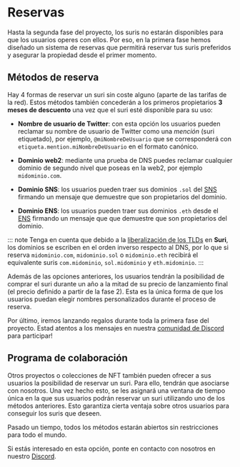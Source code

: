 # Reservas

Hasta la segunda fase del proyecto, los suris no estarán disponibles para que los usuarios operes con ellos. Por eso, en la
primera fase hemos diseñado un sistema de reservas que permitirá reservar tus suris preferidos y asegurar
la propiedad desde el primer momento.

## Métodos de reserva

Hay 4 formas de reservar un suri sin coste alguno (aparte de las tarifas de la red). Estos métodos también concederán a los primeros propietarios **3 meses de descuento** una vez que el suri esté disponible para su uso:

- **Nombre de usuario de Twitter**: con esta opción los usuarios pueden reclamar su nombre de usuario de Twitter como una _mención_ (suri etiquetado),
  por ejemplo, `@miNombreDeUsuario` que se corresponderá con `etiqueta.mention.miNombreDeUsuario` en el formato canónico.

- **Dominio web2**: mediante una prueba de DNS puedes reclamar cualquier dominio de segundo nivel que poseas en la web2, por ejemplo `midominio.com`.

- **Dominio SNS**: los usuarios pueden traer sus dominios `.sol` del [SNS](https://naming.bonfida.org/) firmando un mensaje
  que demuestre que son propietarios del dominio.

- **Dominio ENS**: los usuarios pueden traer sus dominios `.eth` desde el [ENS](https://ens.domains/) firmando un mensaje que
  que demuestre que son propietarios del dominio.

::: note
Tenga en cuenta que debido a la [liberalización de los TLDs](/es/domains/tld) en **Suri**, los dominios se escriben en el orden inverso respecto al DNS, por lo que si reserva `midominio.com`, `midominio.sol` o `midominio.eth` recibirá el equivalente
suris `com.midominio`, `sol.midominio` y `eth.midominio`.
:::

Además de las opciones anteriores, los usuarios tendrán la posibilidad de comprar el suri durante un año a la mitad de su
precio de lanzamiento final (el precio definido a partir de la fase 2). Esta es la única forma de que los usuarios puedan elegir nombres personalizados
durante el proceso de reserva.

Por último, iremos lanzando regalos durante toda la primera fase del proyecto. Estad atentos a los mensajes en
nuestra [comunidad de Discord](https://discord.gg/YdutySHbbk) para participar!

## Programa de colaboración

Otros proyectos o colecciones de NFT también pueden ofrecer a sus usuarios la posibilidad de reservar un suri. Para ello, tendrán que
asociarse con nosotros. Una vez hecho esto, se les asignará una ventana de tiempo única en la que sus usuarios podrán reservar un
suri utilizando uno de los métodos anteriores. Esto garantiza cierta ventaja sobre otros usuarios para conseguir los suris que deseen.

Pasado un tiempo, todos los métodos estarán abiertos sin restricciones para todo el mundo.

Si estás interesado en esta opción, ponte en contacto con nosotros en nuestro [Discord](https://discord.gg/YdutySHbbk).